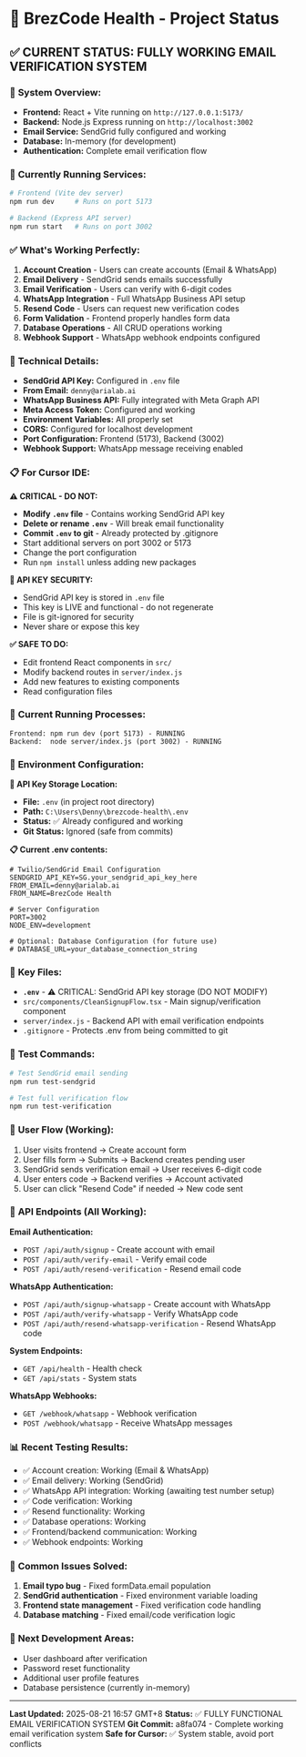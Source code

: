 # 🚀 BrezCode Health - Project Status

## ✅ **CURRENT STATUS: FULLY WORKING EMAIL VERIFICATION SYSTEM**

### 🎯 **System Overview:**
- **Frontend:** React + Vite running on `http://127.0.0.1:5173/`
- **Backend:** Node.js Express running on `http://localhost:3002`
- **Email Service:** SendGrid fully configured and working
- **Database:** In-memory (for development)
- **Authentication:** Complete email verification flow

### 🚀 **Currently Running Services:**
```bash
# Frontend (Vite dev server)
npm run dev     # Runs on port 5173

# Backend (Express API server)  
npm run start   # Runs on port 3002
```

### ✅ **What's Working Perfectly:**
1. **Account Creation** - Users can create accounts (Email & WhatsApp)
2. **Email Delivery** - SendGrid sends emails successfully 
3. **Email Verification** - Users can verify with 6-digit codes
4. **WhatsApp Integration** - Full WhatsApp Business API setup
5. **Resend Code** - Users can request new verification codes
6. **Form Validation** - Frontend properly handles form data
7. **Database Operations** - All CRUD operations working
8. **Webhook Support** - WhatsApp webhook endpoints configured

### 🔧 **Technical Details:**
- **SendGrid API Key:** Configured in `.env` file
- **From Email:** `denny@arialab.ai` 
- **WhatsApp Business API:** Fully integrated with Meta Graph API
- **Meta Access Token:** Configured and working
- **Environment Variables:** All properly set
- **CORS:** Configured for localhost development
- **Port Configuration:** Frontend (5173), Backend (3002)
- **Webhook Support:** WhatsApp message receiving enabled

### 📋 **For Cursor IDE:**

**⚠️ CRITICAL - DO NOT:**
- **Modify `.env` file** - Contains working SendGrid API key
- **Delete or rename `.env`** - Will break email functionality  
- **Commit `.env` to git** - Already protected by .gitignore
- Start additional servers on port 3002 or 5173
- Change the port configuration
- Run `npm install` unless adding new packages

**🚨 API KEY SECURITY:**
- SendGrid API key is stored in `.env` file
- This key is LIVE and functional - do not regenerate
- File is git-ignored for security
- Never share or expose this key

**✅ SAFE TO DO:**
- Edit frontend React components in `src/`
- Modify backend routes in `server/index.js`
- Add new features to existing components
- Read configuration files

### 🚦 **Current Running Processes:**
```
Frontend: npm run dev (port 5173) - RUNNING
Backend:  node server/index.js (port 3002) - RUNNING
```

### 🔑 **Environment Configuration:**

**📁 API Key Storage Location:**
- **File:** `.env` (in project root directory)
- **Path:** `C:\Users\Denny\brezcode-health\.env`
- **Status:** ✅ Already configured and working
- **Git Status:** Ignored (safe from commits)

**📋 Current .env contents:**
```env
# Twilio/SendGrid Email Configuration
SENDGRID_API_KEY=SG.your_sendgrid_api_key_here
FROM_EMAIL=denny@arialab.ai
FROM_NAME=BrezCode Health

# Server Configuration
PORT=3002
NODE_ENV=development

# Optional: Database Configuration (for future use)
# DATABASE_URL=your_database_connection_string
```

### 📁 **Key Files:**
- **`.env`** - ⚠️ CRITICAL: SendGrid API key storage (DO NOT MODIFY)
- `src/components/CleanSignupFlow.tsx` - Main signup/verification component
- `server/index.js` - Backend API with email verification endpoints  
- `.gitignore` - Protects .env from being committed to git

### 🧪 **Test Commands:**
```bash
# Test SendGrid email sending
npm run test-sendgrid

# Test full verification flow
npm run test-verification
```

### 🎯 **User Flow (Working):**
1. User visits frontend → Create account form
2. User fills form → Submits → Backend creates pending user  
3. SendGrid sends verification email → User receives 6-digit code
4. User enters code → Backend verifies → Account activated
5. User can click "Resend Code" if needed → New code sent

### 🔧 **API Endpoints (All Working):**
**Email Authentication:**
- `POST /api/auth/signup` - Create account with email
- `POST /api/auth/verify-email` - Verify email code
- `POST /api/auth/resend-verification` - Resend email code

**WhatsApp Authentication:**
- `POST /api/auth/signup-whatsapp` - Create account with WhatsApp
- `POST /api/auth/verify-whatsapp` - Verify WhatsApp code
- `POST /api/auth/resend-whatsapp-verification` - Resend WhatsApp code

**System Endpoints:**
- `GET /api/health` - Health check
- `GET /api/stats` - System stats

**WhatsApp Webhooks:**
- `GET /webhook/whatsapp` - Webhook verification
- `POST /webhook/whatsapp` - Receive WhatsApp messages

### 📊 **Recent Testing Results:**
- ✅ Account creation: Working (Email & WhatsApp)
- ✅ Email delivery: Working (SendGrid)
- ✅ WhatsApp API integration: Working (awaiting test number setup)
- ✅ Code verification: Working  
- ✅ Resend functionality: Working
- ✅ Database operations: Working
- ✅ Frontend/backend communication: Working
- ✅ Webhook endpoints: Working

### 🚨 **Common Issues Solved:**
1. **Email typo bug** - Fixed formData.email population
2. **SendGrid authentication** - Fixed environment variable loading
3. **Frontend state management** - Fixed verification code handling
4. **Database matching** - Fixed email/code verification logic

### 🎯 **Next Development Areas:**
- User dashboard after verification
- Password reset functionality  
- Additional user profile features
- Database persistence (currently in-memory)

---
**Last Updated:** 2025-08-21 16:57 GMT+8
**Status:** ✅ FULLY FUNCTIONAL EMAIL VERIFICATION SYSTEM
**Git Commit:** a8fa074 - Complete working email verification system
**Safe for Cursor:** ✅ System stable, avoid port conflicts

